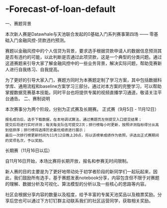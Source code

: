 # -Forecast-of-loan-default
一、赛题背景

本次新人赛是Datawhale与天池联合发起的0基础入门系列赛事第四场 —— 零基础入门金融风控-贷款违约预测。

赛题以金融风控中的个人信贷为背景，要求选手根据贷款申请人的数据信息预测其是否有违约的可能，以此判断是否通过此项贷款，这是一个典型的分类问题。通过这道赛题来引导大家了解金融风控中的一些业务背景，解决实际问题，帮助竞赛新人进行自我练习、自我提高。

为了更好的引导大家入门，赛题方同时为本赛题定制了学习方案，其中包括数据科学库、通用流程和baseline方案学习三部分。通过对本方案的完整学习，可以帮助掌握数据竞赛基本技能。同时平台也将提供专属的视频直播学习通道，敬请关注平台通告。
二、赛制说明

本次赛事分为两个阶段，分别为正式赛及长期赛。
正式赛（9月5日 - 11月12日）

    报名成功后，选手下载数据，在本地调试算法，通过赛题页左侧提交入口提交结果；
    提交后将进行实时评测；每天每支队伍可提交2次；排行榜每小时更新，按照评测指标得分从高到低排序；排行榜将选择历史最优成绩进行展示；
    最后一次排行榜更新时间为11月12日晚上20点，将以该榜单成绩作为依照，评选出正式赛期间的奖项名次，予以奖励。

长期赛（11月16日以后）

自11月16日开始，本场比赛将长期开放，报名和参赛无时间限制。

新人赛的目的主要是为了更好地带动处于初学者阶段的新同学们一起玩起来，因此，我们鼓励所有选手，基于赛题发表notebook分享，内容包含但不限于对赛题的理解、数据分析及可视化、算法模型的分析以及一些核心的思路等内容。

社区会根据分享内容的数量以及程度，给予丰富的专属天池奖品以及粮票奖励。分享后您也可以通过下方钉钉群主动联系我们的社区运营同学，获取相关奖励。
